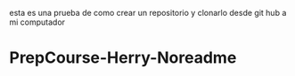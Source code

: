 esta es una prueba de como crear un repositorio y clonarlo desde git hub a mi computador
# PrepCourse-Herry-Noreadme
